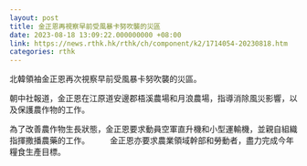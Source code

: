 ```yaml
---
layout: post
title: 金正恩再視察早前受風暴卡努吹襲的災區
date: 2023-08-18 13:09:22.000000000 +08:00
link: https://news.rthk.hk/rthk/ch/component/k2/1714054-20230818.htm
categories: rthk
---
```


北韓領袖金正恩再次視察早前受風暴卡努吹襲的災區。

朝中社報道，金正恩在江原道安邊郡梧溪農場和月浪農場，指導消除風災影響，以及保護農作物的工作。

為了改善農作物生長狀態，金正恩要求動員空軍直升機和小型運輸機，並親自組織指揮撒播農藥的工作。
　　
金正恩亦要求農業領域幹部和勞動者，盡力完成今年糧食生產目標。
